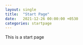 ```yaml
---
layout: single
title:  "Start Page"
date:   2021-12-26 00:00:00 +0530
categories: startpage
---
```


This is a start page
